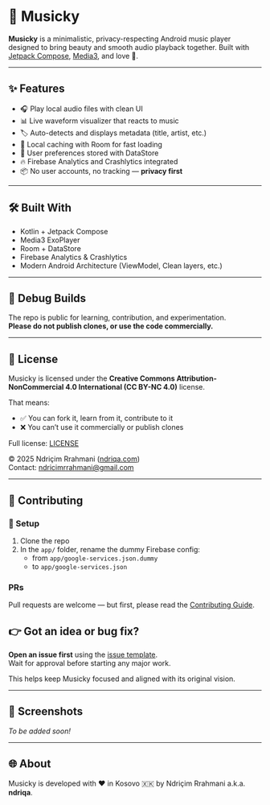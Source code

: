 # 🎵 Musicky

**Musicky** is a minimalistic, privacy-respecting Android music player designed to bring beauty and smooth audio playback together. Built with [Jetpack Compose](https://developer.android.com/jetpack/compose), [Media3](https://developer.android.com/media/media3), and love 💚.

---

## ✨ Features

- 🎧 Play local audio files with clean UI
- 📊 Live waveform visualizer that reacts to music
- 🏷️ Auto-detects and displays metadata (title, artist, etc.)
- 💾 Local caching with Room for fast loading
- 🧠 User preferences stored with DataStore
- 🔥 Firebase Analytics and Crashlytics integrated
- 📦 No user accounts, no tracking — **privacy first**

---

## 🛠️ Built With

- Kotlin + Jetpack Compose
- Media3 ExoPlayer
- Room + DataStore
- Firebase Analytics & Crashlytics
- Modern Android Architecture (ViewModel, Clean layers, etc.)

---

## 🧪 Debug Builds

The repo is public for learning, contribution, and experimentation.  
**Please do not publish clones, or use the code commercially.**

---

## 📜 License

Musicky is licensed under the **Creative Commons Attribution-NonCommercial 4.0 International (CC BY-NC 4.0)** license.

That means:
- ✅ You can fork it, learn from it, contribute to it
- ❌ You can’t use it commercially or publish clones

Full license: [LICENSE](./LICENSE)

© 2025 Ndriçim Rrahmani ([ndriqa.com](https://ndriqa.com))  
Contact: [ndricimrrahmani@gmail.com](mailto:ndricimrrahmani@gmail.com)

---

## 🤝 Contributing

### 🔧 Setup

1. Clone the repo
2. In the `app/` folder, rename the dummy Firebase config: 
   - from `app/google-services.json.dummy` 
   - to `app/google-services.json`

### PRs

Pull requests are welcome — but first, please read the [Contributing Guide](./CONTRIBUTING.md).

## 👉 Got an idea or bug fix?  
**Open an issue first** using the [issue template](./ISSUE_TEMPLATE.md).  
Wait for approval before starting any major work.

This helps keep Musicky focused and aligned with its original vision.

---

## 📱 Screenshots

*To be added soon!*

---

## 🌐 About

Musicky is developed with ❤️ in Kosovo 🇽🇰 by Ndriçim Rrahmani a.k.a. **ndriqa**.

